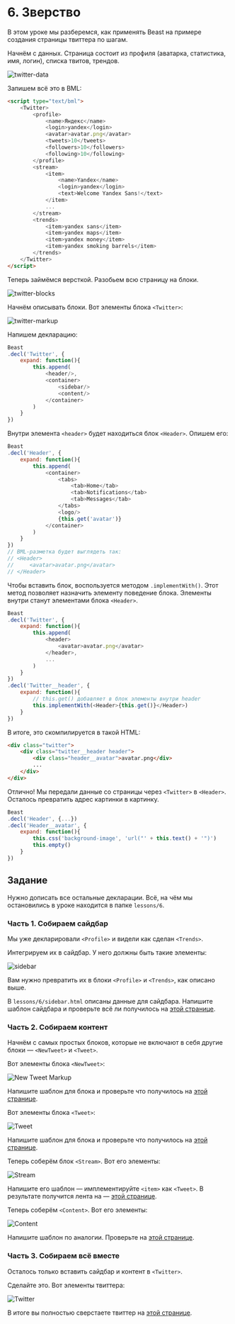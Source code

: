 # 6. Зверство

В этом уроке мы разберемся, как применять Beast на примере создания страницы твиттера по шагам.

Начнём с данных. Страница состоит из профиля (аватарка, статистика, имя, логин), списка твитов, трендов.

![twitter-data](i/twitter-data.png)

Запишем всё это в BML:

```html
<script type="text/bml">
    <Twitter>
        <profile>
            <name>Яндекс</name>
            <login>yandex</login>
            <avatar>avatar.png</avatar>
            <tweets>10</tweets>
            <followers>10</followers>
            <following>10</following>
        </profile>
        <stream>
            <item>
                <name>Yandex</name>
                <login>yandex</login>
                <text>Welcome Yandex Sans!</text>
            </item>
            ...
        </stream>
        <trends>
            <item>yandex sans</item>
            <item>yandex maps</item>
            <item>yandex money</item>
            <item>yandex smoking barrels</item>
        </trends>
    </Twitter>
</script>
```

Теперь займёмся версткой. Разобьем всю страницу на блоки.

![twitter-blocks](i/twitter-blocks.png)

Начнём описывать блоки. Вот элементы блока `<Twitter>`:

![twitter-markup](i/twitter-markup.png)

Напишем декларацию:

```js
Beast
.decl('Twitter', {
    expand: function(){
        this.append(
            <header/>,
            <container>
                <sidebar/>
                <content/>
            </container>
        )
    }
})
```

Внутри элемента `<header>` будет находиться блок `<Header>`. Опишем его:

```js
Beast
.decl('Header', {
    expand: function(){
        this.append(
            <container>
                <tabs>
                    <tab>Home</tab>
                    <tab>Notifications</tab>
                    <tab>Messages</tab>
                </tabs>
                <logo/>
                {this.get('avatar')}
            </container>
        )
    }
})
// BML-разметка будет выглядеть так:
// <Header>
//     <avatar>avatar.png</avatar>
// </Header>
```

Чтобы вставить блок, воспользуется методом `.implementWith()`. Этот метод позволяет назначить элементу поведение блока. Элементы внутри станут элементами блока `<Header>`.

```js
Beast
.decl('Twitter', {
    expand: function(){
        this.append(
            <header>
                <avatar>avatar.png</avatar>
            </header>,
            ...
        )
    }
})
.decl('Twitter__header', {
    expand: function(){
        // this.get() добавляет в блок элементы внутри header
        this.implementWith(<Header>{this.get()}</Header>)
    }
})
```

В итоге, это скомпилируется в такой HTML:

```html
<div class="twitter">
    <div class="twitter__header header">
        <div class="header__avatar">avatar.png</div>
        ...
    </div>
</div>
```

Отлично! Мы передали данные со страницы через `<Twitter>` в `<Header>`. Осталось превратить адрес картинки в картинку.

```js
Beast
.decl('Header', {...})
.decl('Header__avatar', {
    expand: function(){
        this.css('background-image', 'url("' + this.text() + '")')
        this.empty()
    }
})
```

## Задание

Нужно дописать все остальные декларации. Всё, на чём мы остановились в уроке находится в папке `lessons/6`.

### Часть 1. Собираем сайдбар

Мы уже декларировали `<Profile>` и видели как сделан `<Trends>`.

Интегрируем их в сайдбар. У него должны быть такие элементы:

![sidebar](i/sidebar-markup.png)

Вам нужно превратить их в блоки `<Profile>` и `<Trends>`, как описано выше.

В `lessons/6/sidebar.html` описаны данные для сайдбара. Напишите шаблон сайдбара и проверьте всё ли получилось на [этой странице](http://localhost:3052/lessons/6/sidebar.html).

### Часть 2. Собираем контент

Начнём с самых простых блоков, которые не включают в себя другие блоки — `<NewTweet>` и `<Tweet>`.

Вот элементы блока `<NewTweet>`:

![New Tweet Markup](i/newTweet-markup.png)

Напишите шаблон для блока и проверьте что получилось на [этой странице](http://localhost:3052/lessons/6/newtweet.html).

Вот элементы блока `<Tweet>`:

![Tweet](i/tweet-markup.png)

Напишите шаблон для блока и проверьте что получилось на [этой странице](http://localhost:3052/lessons/6/tweet.html).

Теперь соберём блок `<Stream>`. Вот его элементы:

![Stream](i/stream-markup.png)

Напишите его шаблон — имплементируйте `<item>` как `<Tweet>`. В результате получится лента на — [этой странице](http://localhost:3052/lessons/6/stream.html).

Теперь соберём `<Content>`. Вот его элементы:

![Content](i/content-markup.png)

Напишите шаблон по аналогии. Проверьте на [этой странице](http://localhost:3052/lessons/6/content.html).

### Часть 3. Собираем всё вместе

Осталось только вставить сайдбар и контент в `<Twitter>`.

Сделайте это. Вот элементы твиттера:

![Twitter](i/twitter-markup.png)

В итоге вы полностью сверстаете твиттер на [этой странице](http://localhost:3052/lessons/6/twitter.html).
